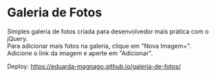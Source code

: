 # Galeria de Fotos
Simples galeria de fotos criada para desenvolvedor mais prática com o jQuery.<br>
Para adicionar mais fotos na galeria, clique em "Nova Imagem+".<br>
Adicione o link da imagem e aperte em "Adicionar".<br>

Deploy: https://eduarda-magnago.github.io/galeria-de-fotos/
